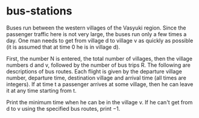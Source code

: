 # bus-stations

Buses run between the western villages of the Vasyuki region. Since the passenger traffic here is not very large, the buses run only a few times a day.
One man needs to get from village d to village v as quickly as possible (it is assumed that at time 0 he is in village d).

First, the number N is entered, the total number of villages, then the village numbers d and v, followed by the number of bus trips R. The following are descriptions of bus routes. Each flight is given by the departure village number, departure time, destination village and arrival time (all times are integers). If at time t a passenger arrives at some village, then he can leave it at any time starting from t.

Print the minimum time when he can be in the village v. If he can't get from d to v using the specified bus routes, print −1.
